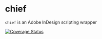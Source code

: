 # chief

`chief` is an Adobe InDesign scripting wrapper

[![Coverage Status](https://coveralls.io/repos/github/mcnaughton/chief/badge.svg?branch=master)](https://coveralls.io/github/mcnaughton/chief?branch=master)
